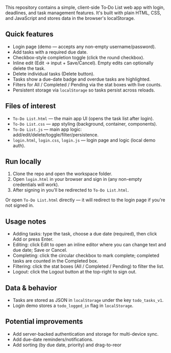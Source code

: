 

This repository contains a simple, client-side To‑Do List web app with login, deadlines, and task management features. It's built with plain HTML, CSS, and JavaScript and stores data in the browser's localStorage.

## Quick features
- Login page (demo — accepts any non-empty username/password).
- Add tasks with a required due date.
- Checkbox-style completion toggle (click the round checkbox).
- Inline edit (Edit → input + Save/Cancel). Empty edits can optionally delete the task.
- Delete individual tasks (Delete button).
- Tasks show a due-date badge and overdue tasks are highlighted.
- Filters for All / Completed / Pending via the stat boxes with live counts.
- Persistent storage via `localStorage` so tasks persist across reloads.

## Files of interest
- `To-Do List.html` — the main app UI (opens the task list after login).
- `To-Do List.css` — app styling (background, container, components).
- `To-Do List.js` — main app logic: add/edit/delete/toggle/filter/persistence.
- `login.html`, `login.css`, `login.js` — login page and logic (local demo auth).

## Run locally
1. Clone the repo and open the workspace folder.
2. Open `login.html` in your browser and sign in (any non-empty credentials will work).
3. After signing in you'll be redirected to `To-Do List.html`.

Or open `To-Do List.html` directly — it will redirect to the login page if you're not signed in.

## Usage notes
- Adding tasks: type the task, choose a due date (required), then click Add or press Enter.
- Editing: click Edit to open an inline editor where you can change text and due date; Save or Cancel.
- Completing: click the circular checkbox to mark complete; completed tasks are counted in the Completed box.
- Filtering: click the stat boxes (All / Completed / Pending) to filter the list.
- Logout: click the Logout button at the top-right to sign out.

## Data & behavior
- Tasks are stored as JSON in `localStorage` under the key `todo_tasks_v1`.
- Login demo stores a `todo_logged_in` flag in `localStorage`.

## Potential improvements
- Add server-backed authentication and storage for multi-device sync.
- Add due-date reminders/notifications.
- Add sorting (by due date, priority) and drag-to-reor


